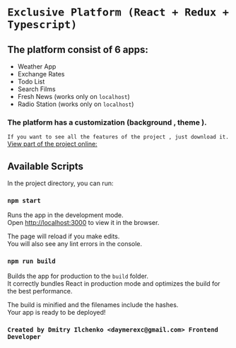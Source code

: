 # `Exclusive Platform (React + Redux + Typescript)`

## The platform consist of 6 apps:

* Weather App
* Exchange Rates
* Todo List
* Search Films
* Fresh News (works only on `localhost`)
* Radio Station (works only on `localhost`)

### The platform has a customization (background , theme ).

`If you want to see all the features of the project , just download it.`\
[View part of the project online:](https://exclusive-platform-react-ts.vercel.app/#/home)
## Available Scripts

In the project directory, you can run:

### `npm start`

Runs the app in the development mode.\
Open [http://localhost:3000](http://localhost:3000) to view it in the browser.

The page will reload if you make edits.\
You will also see any lint errors in the console.


### `npm run build`

Builds the app for production to the `build` folder.\
It correctly bundles React in production mode and optimizes the build for the best performance.

The build is minified and the filenames include the hashes.\
Your app is ready to be deployed!

### `Created by Dmitry Ilchenko <daymerexc@gmail.com> Frontend Developer`
